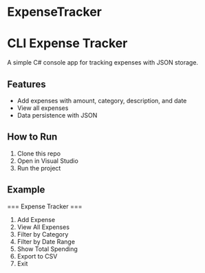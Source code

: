 # ExpenseTracker
# CLI Expense Tracker
A simple C# console app for tracking expenses with JSON storage.

## Features
- Add expenses with amount, category, description, and date
- View all expenses
- Data persistence with JSON

## How to Run
1. Clone this repo
2. Open in Visual Studio
3. Run the project

## Example
=== Expense Tracker ===
1. Add Expense
2. View All Expenses
3. Filter by Category
4. Filter by Date Range
5. Show Total Spending
6. Export to CSV
7. Exit

